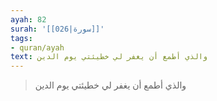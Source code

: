 ```yaml
---
ayah: 82
surah: '[[026|سورة]]'
tags:
- quran/ayah
text: والذي أطمع أن يغفر لي خطيئتي يوم الدين
---
```

> والذي أطمع أن يغفر لي خطيئتي يوم الدين
